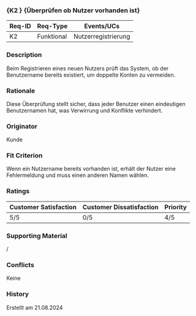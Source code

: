 ### {K2 } {Überprüfen ob Nutzer vorhanden ist}

| Req-ID | Req-Type | Events/UCs |
|--------|----------|------------|
| K2     | Funktional | Nutzerregistrierung |

### Description
Beim Registrieren eines neuen Nutzers prüft das System, ob der Benutzername bereits existiert, um doppelte Konten zu vermeiden.

### Rationale
Diese Überprüfung stellt sicher, dass jeder Benutzer einen eindeutigen Benutzernamen hat, was Verwirrung und Konflikte verhindert.

### Originator
Kunde

### Fit Criterion
Wenn ein Nutzername bereits vorhanden ist, erhält der Nutzer eine Fehlermeldung und muss einen anderen Namen wählen.

### Ratings
| Customer Satisfaction | Customer Dissatisfaction | Priority |
|----------------------|--------------------------|----------|
| 5/5                  | 0/5                      | 4/5      |

### Supporting Material
/

### Conflicts
Keine

### History
Erstellt am 21.08.2024
